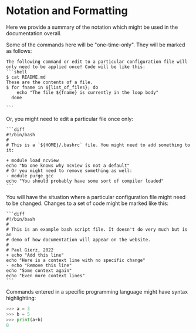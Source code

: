 # Notation and Formatting
Here we provide a summary of the notation which might be used in the
documentation overall. 

Some of the commands here will be "one-time-only". They will be
marked as follows:
````{admonition} One-Time Command
The following command or edit to a particular configuration file will only need to be applied once! Code will be like this:
```shell
$ cat README.md
These are the contents of a file.
$ for fname in ${list_of_files}; do
    echo "The file ${fname} is currently in the loop body"
  done

```
````
Or, you might need to edit a particular file once only:
````{admonition} One-Time Edit
```diff
#!/bin/bash
#
# This is a `${HOME}/.bashrc` file. You might need to add something to it: 

+ module load ncview 
echo "No one knows why ncview is not a default"
# Or you might need to remove something as well:
- module purge gcc
echo "You should probably have some sort of compiler loaded"
```

````
You will have the situation where a particular configuration file might need to
be changed. Changes to a set of code might be marked like this:
````{admonition} Code Changes
```diff
#!/bin/bash
#
# This is an example bash script file. It doesn't do very much but is an
# demo of how documentation will appear on the website.
#
# Paul Gierz, 2022
+ echo "Add this line"
echo "Here is a context line with no specific change"
- echo "Remove this line"
echo "Some context again"
echo "Even more context lines"
```
````
Commands entered in a specific programming language might have syntax highlighting:
```python
>>> a = 3
>>> b = 5
>>> print(a+b)
8
```
